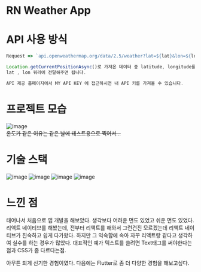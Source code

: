 # RN Weather App

# API 사용 방식

```javascript
Request => `api.openweathermap.org/data/2.5/weather?lat=${lat}&lon=${lon}&appid=${API_KEY}`

Location.getCurrentPositionAsync()로 가져온 데이터 중 latitude, longitude를
lat , lon 쿼리에 전달해주면 됩니다.

API 제공 홈페이지에서 MY API KEY 에 접근하시면 내 API 키를 가져올 수 있습니다.

```

# 프로젝트 모습

![image](https://user-images.githubusercontent.com/48292190/108060425-31efb680-709a-11eb-9cb9-fc9c399ce456.png)
<br />
<strike>온도가 같은 이유는 같은 날에 테스트용으로 찍어서...</strike>

# 기술 스택

![image](https://img.shields.io/badge/-React%20Native-blue)
![image](https://img.shields.io/badge/-Expo-black)
![image](https://img.shields.io/badge/-Axios-lightgrey)
![image](https://img.shields.io/badge/-prop--types-blue)

# 느낀 점

태어나서 처음으로 앱 개발을 해보았다. 생각보다 어려운 면도 있었고 쉬운 면도 있었다. 리액트 네이티브를 해봤는데, 전부터 리액트를 해와서 그런건진 모르겠는데 리액트 네이티브가 친숙하고 쉽게 다가왔다.
하지만 그 익숙함에 속아 자꾸 리액트랑 같다고 생각하여 실수를 하는 경우가 많았다. 대표적인 예가 텍스트를 쓸려면 Text태그를 써야한다는 점과 CSS가 좀 다르다는점.

아무튼 되게 신기한 경험이였다. 다음에는 Flutter로 좀 더 다양한 경험을 해보고싶다.
